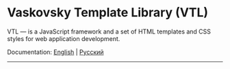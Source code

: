 # Vaskovsky Template Library (VTL)

VTL &#8212; is a JavaScript framework and a set of HTML templates and CSS styles for web application development.

Documentation:
[English](http://vaskovsky.net/vtl/) | [Русский](http://vaskovsky.ru/vtl/)
________________________________________________________________________________
